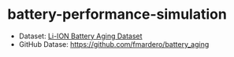 # battery-performance-simulation
- Dataset: [Li-ION Battery Aging Dataset](https://raw.githubusercontent.com/fmardero/battery_aging/master/discharge.csv)
- GitHub Datase: https://github.com/fmardero/battery_aging
